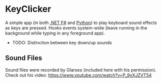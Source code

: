 # KeyClicker

A simple app (in both [.NET F#](Program.fs) and [Python](KeyClicker.py)) to play keyboard sound effects as keys are pressed. Hooks events system-wide (leave running in the background while typing in any foreground app).

- TODO: Distinction between key down/up sounds

## Sound Files

Sound files were recorded by Glarses (included here with his permission).
Check out his video: https://www.youtube.com/watch?v=P_9vXJZVT54
